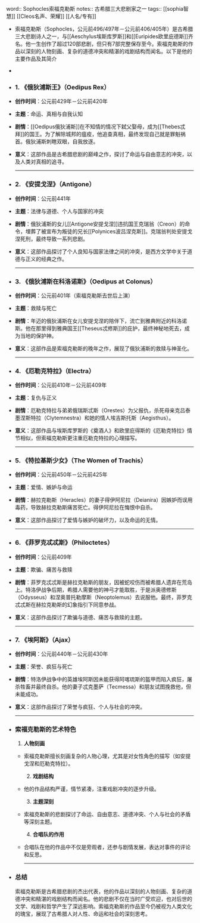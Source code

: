 word:: Sophocles索福克勒斯
notes:: 古希腊三大悲剧家之一
tags:: [[sophia智慧]] [[Cleos名声、荣耀]] [[人名/专有]]

- 索福克勒斯（Sophocles，公元前496/497年－公元前406/405年）是古希腊三大悲剧诗人之一，与[[Aeschylus埃斯库罗斯]]和[[Euripides欧里庇德斯]]齐名。他一生创作了超过120部悲剧，但只有7部完整保存至今。索福克勒斯的作品以深刻的人物刻画、复杂的道德冲突和精湛的戏剧结构而闻名。以下是他的主要作品及其简介
-
- ### **1. 《俄狄浦斯王》（Oedipus Rex）**
- **创作时间**：公元前429年－公元前420年
- **主题**：命运、真相与自我认知
- **剧情**：[[Oedipus俄狄浦斯]]在不知情的情况下弑父娶母，成为[[Thebes忒拜]]的国王。为了解除城邦的瘟疫，他追查真相，最终发现自己就是罪魁祸首。俄狄浦斯刺瞎双眼，自我放逐。
- **意义**：这部作品是古希腊悲剧的巅峰之作，探讨了命运与自由意志的冲突，以及人类对真相的追寻。
  
  ---
- ### **2. 《安提戈涅》（Antigone）**
- **创作时间**：公元前441年
- **主题**：法律与道德、个人与国家的冲突
- **剧情**：俄狄浦斯的女儿[[Antigone安提戈涅]]违抗国王克瑞翁（Creon）的命令，埋葬了被宣布为叛徒的兄长[[Polynices波吕涅克斯]]。克瑞翁判处安提戈涅死刑，最终导致一系列悲剧。
- **意义**：这部作品探讨了个人良知与国家法律之间的冲突，是西方文学中关于道德与正义的经典之作。
  
  ---
- ### **3. 《俄狄浦斯在科洛诺斯》（Oedipus at Colonus）**
- **创作时间**：公元前401年（索福克勒斯去世后上演）
- **主题**：救赎与死亡
- **剧情**：年迈的俄狄浦斯在女儿安提戈涅的陪伴下，流亡到雅典附近的科洛诺斯。他在那里得到雅典国王[[Theseus忒修斯]]的庇护，最终神秘地死去，成为当地的保护神。
- **意义**：这部作品是索福克勒斯的晚年之作，展现了俄狄浦斯的救赎与神圣化。
  
  ---
- ### **4. 《厄勒克特拉》（Electra）**
- **创作时间**：公元前410年－公元前409年
- **主题**：复仇与正义
- **剧情**：厄勒克特拉与弟弟俄瑞斯忒斯（Orestes）为父报仇，杀死母亲克吕泰墨涅斯特拉（Clytemnestra）和她的情人埃吉斯托斯（Aegisthus）。
- **意义**：这部作品与埃斯库罗斯的《奠酒人》和欧里庇得斯的《厄勒克特拉》情节相似，但索福克勒斯更注重厄勒克特拉的心理描写。
  
  ---
- ### **5. 《特拉基斯少女》（The Women of Trachis）**
- **创作时间**：公元前450年－公元前425年
- **主题**：爱情、嫉妒与命运
- **剧情**：赫拉克勒斯（Heracles）的妻子得伊阿尼拉（Deianira）因嫉妒而误用毒药，导致赫拉克勒斯痛苦死亡。得伊阿尼拉在悔恨中自杀。
- **意义**：这部作品探讨了爱情与嫉妒的破坏力，以及命运的无情。
  
  ---
- ### **6. 《菲罗克忒忒斯》（Philoctetes）**
- **创作时间**：公元前409年
- **主题**：欺骗、痛苦与救赎
- **剧情**：菲罗克忒忒斯是赫拉克勒斯的朋友，因被蛇咬伤而被希腊人遗弃在荒岛上。特洛伊战争后期，希腊人需要他的神弓才能取胜，于是派奥德修斯（Odysseus）和涅奥普托勒摩斯（Neoptolemus）去说服他。最终，菲罗克忒忒斯在赫拉克勒斯的幻象指引下同意参战。
- **意义**：这部作品探讨了欺骗与道德、痛苦与救赎的主题。
  
  ---
- ### **7. 《埃阿斯》（Ajax）**
- **创作时间**：公元前440年－公元前430年
- **主题**：荣誉、疯狂与死亡
- **剧情**：特洛伊战争中的英雄埃阿斯因未能获得阿喀琉斯的盔甲而陷入疯狂，屠杀牲畜并最终自杀。他的妻子忒克墨萨（Tecmessa）和朋友试图挽救他，但未能成功。
- **意义**：这部作品探讨了荣誉与疯狂、个人与社会的冲突。
  
  ---
- ### **索福克勒斯的艺术特色**
  1. **人物刻画**
	- 索福克勒斯擅长刻画复杂的人物心理，尤其是对女性角色的描写（如安提戈涅和厄勒克特拉）。
	  
	  2. **戏剧结构**
	- 他的作品结构严谨，情节紧凑，注重戏剧冲突的逐步升级。
	  
	  3. **主题深刻**
	- 索福克勒斯的悲剧探讨了命运、自由意志、道德冲突、个人与社会的矛盾等深刻主题。
	  
	  4. **合唱队的作用**
	- 合唱队在他的作品中不仅是旁观者，还参与剧情发展，表达对事件的评论和反思。
	  
	  ---
- ### **总结**
  索福克勒斯是古希腊悲剧的杰出代表，他的作品以深刻的人物刻画、复杂的道德冲突和精湛的戏剧结构而闻名。他的悲剧不仅在当时广受欢迎，也对后世的文学、戏剧和哲学产生了深远影响。索福克勒斯的作品至今仍被视为人类文化的瑰宝，展现了古希腊人对人性、命运和社会的深刻思考。